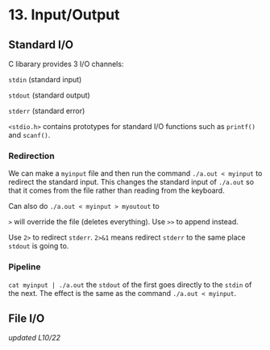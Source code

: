 # 13. Input/Output

## Standard I/O

C libarary provides 3 I/O channels:

`stdin` (standard input)

`stdout` (standard output)

`stderr` (standard error)

`<stdio.h>` contains prototypes for standard I/O functions such as `printf()` and `scanf()`.

### Redirection

We can make a `myinput` file and then run the command `./a.out < myinput` to redirect the standard input. 
This changes the standard input of `./a.out` so that it comes from the file rather than reading from the keyboard.

Can also do `./a.out < myinput > myoutout` to 

`>` will override the file (deletes everything). Use `>>` to append instead. 

Use `2>` to redirect `stderr`. `2>&1` means redirect `stderr` to the same place `stdout` is going to. 

### Pipeline

`cat myinput | ./a.out` the `stdout` of the first goes directly to the `stdin` of the next. The effect is the same as the command  `./a.out < myinput`. 

## File I/O








*updated L10/22*
